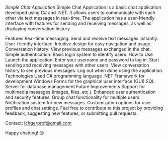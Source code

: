 *Simple Chat Application*
Simple Chat Application is a basic chat application developed using C# and .NET. It allows users to communicate with each other via text messages in real-time. The application has a user-friendly interface with features for sending and receiving messages, as well as displaying conversation history.

Features
Real-time messaging: Send and receive text messages instantly.
User-friendly interface: Intuitive design for easy navigation and usage.
Conversation history: View previous messages exchanged in the chat.
Simple authentication: Basic login system to identify users.
How to Use
Launch the application.
Enter your username and password to log in.
Start sending and receiving messages with other users.
View conversation history to see previous messages.
Log out when done using the application.
Technologies Used
C# programming language
.NET Framework for development
Windows Forms for the graphical user interface (GUI)
SQL Server for database management
Future Improvements
Support for multimedia messages (images, files, etc.).
Enhanced user authentication and security features.
Group chat functionality for multiple users.
Notification system for new messages.
Customization options for user profiles and chat settings.
Feel free to contribute to this project by providing feedback, suggesting new features, or submitting pull requests.

Contact: lchgerprof@gmail.com

Happy chatting! 😊
